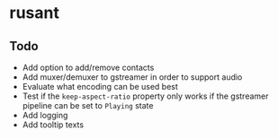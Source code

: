 # rusant

## Todo

- Add option to add/remove contacts
- Add muxer/demuxer to gstreamer in order to support audio
- Evaluate what encoding can be used best
- Test if the `keep-aspect-ratio` property only works if the gstreamer pipeline can be set to `Playing` state
- Add logging
- Add tooltip texts